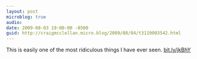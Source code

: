 ```yaml
---
layout: post
microblog: true
audio: 
date: 2009-08-03 19:00:00 -0500
guid: http://craigmcclellan.micro.blog/2009/08/04/t3119003542.html
---
```

This is easily one of the most ridiculous things I have ever seen. [bit.ly/jkBhY](http://bit.ly/jkBhY)
